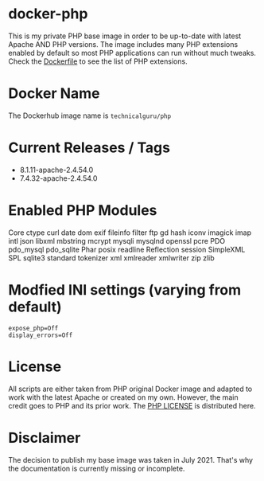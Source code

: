 # docker-php
This is my private PHP base image in order to be up-to-date with latest Apache AND PHP versions. The image includes many PHP extensions enabled
by default so most PHP applications can run without much tweaks. Check the [Dockerfile](Dockerfile) to see the list of PHP extensions.

# Docker Name
The Dockerhub image name is `technicalguru/php`

# Current Releases / Tags
* 8.1.11-apache-2.4.54.0
* 7.4.32-apache-2.4.54.0

# Enabled PHP Modules
Core
ctype
curl
date
dom
exif
fileinfo
filter
ftp
gd
hash
iconv
imagick
imap
intl
json
libxml
mbstring
mcrypt
mysqli
mysqlnd
openssl
pcre
PDO
pdo_mysql
pdo_sqlite
Phar
posix
readline
Reflection
session
SimpleXML
SPL
sqlite3
standard
tokenizer
xml
xmlreader
xmlwriter
zip
zlib

# Modfied INI settings (varying from default)
```
expose_php=Off
display_errors=Off
```

# License
All scripts are either taken from PHP original Docker image and adapted to work with the latest Apache or created on my own. However, the main
credit goes to PHP and its prior work. The [PHP LICENSE](PHP_LICENSE.txt) is distributed here.

# Disclaimer
The decision to publish my base image was taken in July 2021. That's why the documentation is currently missing or incomplete. 


